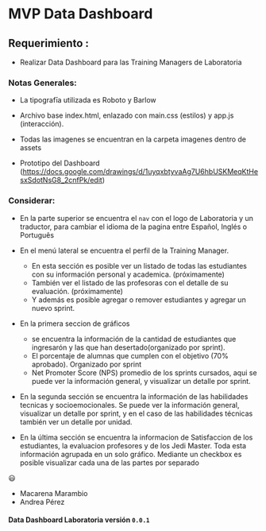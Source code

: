 # MVP Data Dashboard


## Requerimiento :

+ Realizar Data Dashboard para las Training Managers de Laboratoria 


### Notas Generales:

+ La tipografīa utilizada es Roboto y Barlow

+ Archivo base index.html, enlazado con main.css (estilos) y app.js (interacción).

+ Todas las imagenes se encuentran en la carpeta imagenes dentro de assets

+ Prototipo del Dashboard (https://docs.google.com/drawings/d/1uyqxbtyvaAg7U6hbUSKMeqKtHesxSdotNsG8_2cnfPk/edit)


### Considerar: 

+ En la parte superior se encuentra el ```nav``` con el logo de Laboratoria y un traductor, para cambiar el idioma de la pagina entre Español, Inglés o Português 

+ En el menú lateral se encuentra el perfil de la Training Manager. 
	- En esta sección es posible ver un listado de todas las estudiantes con su información personal y academica. (próximamente)
	- También ver el listado de las profesoras con el detalle de su evaluación. (próximamente)
	- Y además es posible agregar o remover estudiantes y agregar un nuevo sprint. 
+ En la primera seccion de gráficos 
	- se encuentra la información de la cantidad de estudiantes que ingresarón y las que han desertado(organizado por sprint).
	- El porcentaje de alumnas que cumplen con el objetivo (70% aprobado). Organizado por sprint
	- Net Promoter Score (NPS) promedio de los sprints cursados, aqui se puede ver la información general, y visualizar un detalle por sprint.
+ En la segunda sección se encuentra la información de las habilidades tecnicas y socioemocionales. Se puede ver la información general, visualizar un detalle por sprint, y en el caso de las habilidades técnicas también ver un detalle por unidad.

+ En la última sección se encuentra la informacion de Satisfaccion de los estudiantes, la evaluacion profesores y de los Jedi Master. Toda esta información agrupada en un solo gráfico. Mediante un checkbox es posible visualizar cada una de las partes por separado


 :smiley:

 + Macarena Marambio 
 + Andrea Pérez 

#### Data Dashboard Laboratoria versión `0.0.1` 

